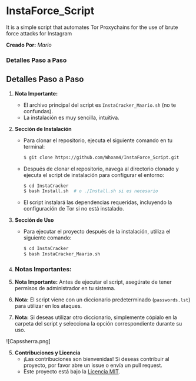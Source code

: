# InstaForce_Script
It is a simple script that automates Tor Proxychains for the use of brute force attacks for Instagram


**Creado Por:** _Mario_


### Detalles Paso a Paso

## Detalles Paso a Paso

1. **Nota Importante:**
   - El archivo principal del script es `InstaCracker_Maario.sh` (no te confundas).
   - La instalación es muy sencilla, intuitiva.

2. **Sección de Instalación**
   - Para clonar el repositorio, ejecuta el siguiente comando en tu terminal:
     ```bash
     $ git clone https://github.com/Whoam4/InstaForce_Script.git
     ```

   - Después de clonar el repositorio, navega al directorio clonado y ejecuta el script de instalación para configurar el entorno:
     ```bash
     $ cd InstaCracker
     $ bash Install.sh  # o ./Install.sh si es necesario
     ```

   - El script instalará las dependencias requeridas, incluyendo la configuración de Tor si no está instalado.

3. **Sección de Uso**
   - Para ejecutar el proyecto después de la instalación, utiliza el siguiente comando:
     ```bash
     $ cd InstaCracker
     $ bash InstaCracker_Maario.sh
     ```
4. ### Notas Importantes:

1. **Nota Importante:** Antes de ejecutar el script, asegúrate de tener permisos de administrador en tu sistema.

2. **Nota:** El script viene con un diccionario predeterminado (`passwords.lst`) para utilizar en los ataques.

3. **Nota:** Si deseas utilizar otro diccionario, simplemente cópialo en la carpeta del script y selecciona la opción correspondiente durante su uso.

![Capssherra.png]
   


5. **Contribuciones y Licencia**
   - ¡Las contribuciones son bienvenidas! Si deseas contribuir al proyecto, por favor abre un issue o envía un pull request.
   - Este proyecto está bajo la [Licencia MIT](https://opensource.org/licenses/MIT).


